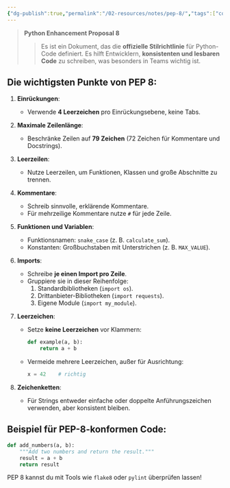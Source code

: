 ```yaml
---
{"dg-publish":true,"permalink":"/02-resources/notes/pep-8/","tags":["code/python"],"noteIcon":"","updated":"2025-08-26T16:35:06.516+02:00"}
---
```


>**Python Enhancement Proposal 8**
>>Es ist ein Dokument, das die **offizielle Stilrichtlinie** für Python-Code definiert. 
>>Es hilft Entwicklern, **konsistenten und lesbaren Code** zu schreiben, was besonders in Teams wichtig ist.
## Die wichtigsten Punkte von PEP 8:

1. **Einrückungen**:
    
    - Verwende **4 Leerzeichen** pro Einrückungsebene, keine Tabs.
2. **Maximale Zeilenlänge**:
    
    - Beschränke Zeilen auf **79 Zeichen** (72 Zeichen für Kommentare und Docstrings).
3. **Leerzeilen**:
    
    - Nutze Leerzeilen, um Funktionen, Klassen und große Abschnitte zu trennen.
4. **Kommentare**:
    
    - Schreib sinnvolle, erklärende Kommentare.
    - Für mehrzeilige Kommentare nutze `#` für jede Zeile.
5. **Funktionen und Variablen**:
    
    - Funktionsnamen: `snake_case` (z. B. `calculate_sum`).
    - Konstanten: Großbuchstaben mit Unterstrichen (z. B. `MAX_VALUE`).
6. **Imports**:
    
    - Schreibe **je einen Import pro Zeile**.
    - Gruppiere sie in dieser Reihenfolge:
        1. Standardbibliotheken (`import os`).
        2. Drittanbieter-Bibliotheken (`import requests`).
        3. Eigene Module (`import my_module`).
7. **Leerzeichen**:
    
    - Setze **keine Leerzeichen** vor Klammern:
        
        ```python
        def example(a, b):
            return a + b
        ```
        
    - Vermeide mehrere Leerzeichen, außer für Ausrichtung:
        
        ```python
        x = 42    # richtig
        ```
        
8. **Zeichenketten**:
    
    - Für Strings entweder einfache oder doppelte Anführungszeichen verwenden, aber konsistent bleiben.

## Beispiel für PEP-8-konformen Code:

```python
def add_numbers(a, b):
    """Add two numbers and return the result."""
    result = a + b
    return result
```

PEP 8 kannst du mit Tools wie `flake8` oder `pylint` überprüfen lassen!